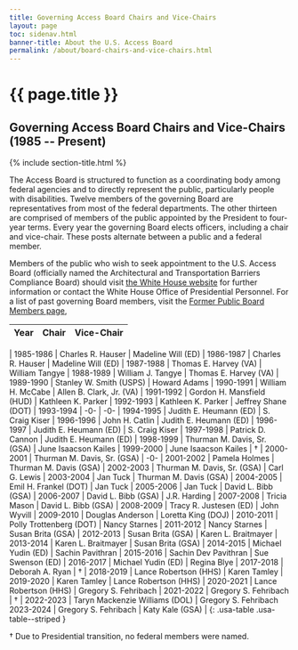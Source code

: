 ```yaml
---
title: Governing Access Board Chairs and Vice-Chairs 
layout: page
toc: sidenav.html
banner-title: About the U.S. Access Board
permalink: /about/board-chairs-and-vice-chairs.html
---
```


# {{ page.title }}

## Governing Access Board Chairs and Vice-Chairs (1985 -- Present)

{% include section-title.html %}
<div id="content" class="grid-container padding-top-3 maxw-desktop">
  <div class="grid-row">
    <div class="width-desktop usa-prose">
      <p style="max-width: none;">
        The Access Board is structured to function as a coordinating body among federal agencies and to directly represent the public, particularly people with disabilities. 
        Twelve members of the governing Board are representatives from most of the federal departments. 
        The other thirteen are comprised of members of the public appointed by the President to four-year terms. 
        Every year the governing Board elects officers, including a chair and vice-chair. 
        These posts alternate between a public and a federal member.
      </p>
      <p style="max-width: none;">
        Members of the public who wish to seek appointment to the U.S. Access Board (officially named the Architectural and Transportation Barriers Compliance Board) should
        visit <a href="https://www.whitehouse.gov/get-involved/join-us/">the White House website</a> for further information or contact the White House Office of Presidential Personnel. For a list of past governing Board members, visit the <a href="{{ site.baseurl }}/about/members-past.html">Former Public Board Members page</a>,
      </p>
    </div>
  </div>

| Year | Chair | Vice-Chair |
| :---   | :---:        | :---:        | 
| 
1985-1986 | Charles R. Hauser | Madeline Will (ED) |
1986-1987 | Charles R. Hauser | Madeline Will (ED) |
1987-1988 | Thomas E. Harvey (VA) | William Tangye |
1988-1989 | William J. Tangye | Thomas E. Harvey (VA)  |
1989-1990 | Stanley W. Smith (USPS) | Howard Adams |
1990-1991 | William H. McCabe | Allen B. Clark, Jr. (VA) |
1991-1992 | Gordon H. Mansfield (HUD) | Kathleen K. Parker |
1992-1993 | Kathleen K. Parker | Jeffrey Shane (DOT) |
1993-1994 | -0- | -0- |
1994-1995 | Judith E. Heumann (ED) | S. Craig Kiser |
1996-1996 | John H. Catlin | Judith E. Heumann (ED) |
1996-1997 | Judith E. Heumann (ED) | S. Craig Kiser |
1997-1998 | Patrick D. Cannon | Judith E. Heumann (ED) |
1998-1999 | Thurman M. Davis, Sr. (GSA) | June Isaacson Kailes |
1999-2000 | June Isaacson Kailes | † |
2000-2001 | Thurman M. Davis, Sr. (GSA) | -0- |
2001-2002 | Pamela Holmes | Thurman M. Davis (GSA) |
2002-2003 | Thurman M. Davis, Sr. (GSA) | Carl G. Lewis |
2003-2004 | Jan Tuck | Thurman M. Davis (GSA) |
2004-2005 | Emil H. Frankel (DOT) | Jan Tuck |
2005-2006 | Jan Tuck | David L. Bibb (GSA) |
2006-2007 | David L. Bibb (GSA) | J.R. Harding |
2007-2008 | Tricia Mason | David L. Bibb (GSA) |
2008-2009 | Tracy R. Justesen (ED) | John Wyvill |
2009-2010 | Douglas Anderson | Loretta King (DOJ) |
2010-2011 | Polly Trottenberg (DOT) | Nancy Starnes |
2011-2012 | Nancy Starnes | Susan Brita (GSA) |
2012-2013 | Susan Brita (GSA) | Karen L. Braitmayer |
2013-2014 | Karen L. Braitmayer | Susan Brita (GSA) |
2014-2015 | Michael Yudin (ED) | Sachin Pavithran |
2015-2016 | Sachin Dev Pavithran | Sue Swenson (ED) |
2016-2017 | Michael Yudin (ED) | Regina Blye |
2017-2018 | Deborah A. Ryan | † |
2018-2019 | Lance Robertson (HHS) | Karen Tamley |
2019-2020 | Karen Tamley | Lance Robertson (HHS) |
2020-2021 | Lance Robertson (HHS) | Gregory S. Fehribach |
2021-2022 | Gregory S. Fehribach | † |
2022-2023 | Taryn Mackenzie Williams (DOL) | Gregory S. Fehribach
2023-2024 | Gregory S. Fehribach | Katy Kale (GSA) | 
{: .usa-table .usa-table--striped }

† Due to Presidential transition, no federal members were named.

